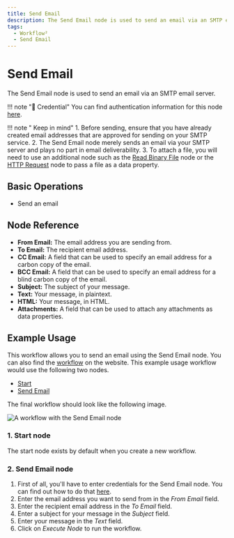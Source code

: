 ```yaml
---
title: Send Email
description: The Send Email node is used to send an email via an SMTP email server.
tags:
  - Workflow²
  - Send Email
---
```


# Send Email

The Send Email node is used to send an email via an SMTP email server.

!!! note "🔑 Credential"
    You can find authentication information for this node [here](/workflow/integrations/credentials/sendEmail/).


!!! note " Keep in mind"
    1. Before sending, ensure that you have already created email addresses that are approved for sending on your SMTP service.
2. The Send Email node merely sends an email via your SMTP server and plays no part in email deliverability.
3. To attach a file, you will need to use an additional node such as the [Read Binary File](/workflow/integrations/core-nodes/n8n-nodes-base.readBinaryFile/) node or the [HTTP Request](/workflow/integrations/core-nodes/n8n-nodes-base.httpRequest/) node to pass a file as a data property.


## Basic Operations

- Send an email

## Node Reference

- **From Email:** The email address you are sending from.
- **To Email:** The recipient email address.
- **CC Email:** A field that can be used to specify an email address for a carbon copy of the email.
- **BCC Email:** A field that can be used to specify an email address for a blind carbon copy of the email.
- **Subject:** The subject of your message.
- **Text:** Your message, in plaintext.
- **HTML:** Your message, in HTML.
- **Attachments:** A field that can be used to attach any attachments as data properties.

## Example Usage

This workflow allows you to send an email using the Send Email node. You can also find the [workflow](https://n8n.io/workflows/584) on the website. This example usage workflow would use the following two nodes.
- [Start](/workflow/integrations/core-nodes/n8n-nodes-base.start/)
- [Send Email]()

The final workflow should look like the following image.

![A workflow with the Send Email node](/_images/integrations/core-nodes/sendemail/workflow.png)

### 1. Start node

The start node exists by default when you create a new workflow.

### 2. Send Email node

1. First of all, you'll have to enter credentials for the Send Email node. You can find out how to do that [here](/workflow/integrations/credentials/sendEmail/).
2. Enter the email address you want to send from in the *From Email* field.
3. Enter the recipient email address in the *To Email* field.
4. Enter a subject for your message in the *Subject* field.
5. Enter your message in the *Text* field.
6. Click on *Execute Node* to run the workflow.




